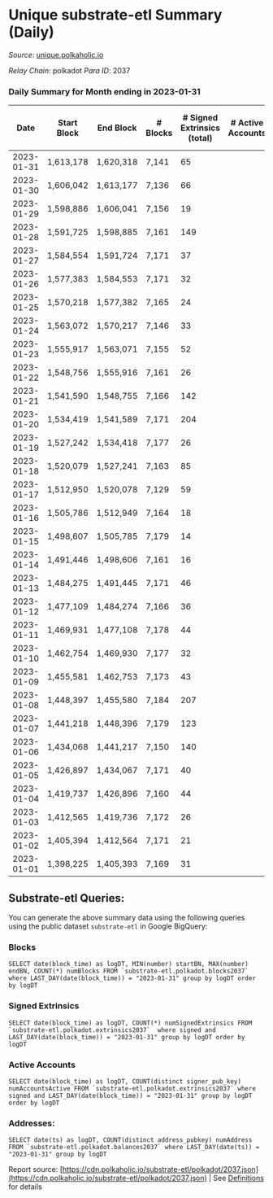 # Unique substrate-etl Summary (Daily)

_Source_: [unique.polkaholic.io](https://unique.polkaholic.io)

*Relay Chain*: polkadot
*Para ID*: 2037



### Daily Summary for Month ending in 2023-01-31


| Date | Start Block | End Block | # Blocks | # Signed Extrinsics (total) | # Active Accounts | # Passive | # New | # Addresses with Balances | # Events | # Transfers | # XCM Transfers In | # XCM Transfers Out |
| ---- | ----------- | --------- | -------- | --------------------------- | ----------------- | --------- | ----- | ------------------------- | -------- | ----------- | ------------------ | ------------------- |
| 2023-01-31 | 1,613,178 | 1,620,318 | 7,141  | 65 |  |  |  | 16,134 | 15,471 | 45  |   |   |
| 2023-01-30 | 1,606,042 | 1,613,177 | 7,136  | 66 |  |  |  | 16,130 | 15,494 | 41  |   |   |
| 2023-01-29 | 1,598,886 | 1,606,041 | 7,156  | 19 |  |  |  | 16,119 | 15,267 | 7  |   |   |
| 2023-01-28 | 1,591,725 | 1,598,885 | 7,161  | 149 |  |  |  | 16,118 | 16,078 | 73  |   |   |
| 2023-01-27 | 1,584,554 | 1,591,724 | 7,171  | 37 |  |  |  | 16,114 | 15,398 | 21  |   |   |
| 2023-01-26 | 1,577,383 | 1,584,553 | 7,171  | 32 |  |  |  | 16,113 | 15,375 | 19  |   |   |
| 2023-01-25 | 1,570,218 | 1,577,382 | 7,165  | 24 |  |  |  | 16,108 | 15,330 | 16  |   |   |
| 2023-01-24 | 1,563,072 | 1,570,217 | 7,146  | 33 |  |  |  | 16,104 | 15,322 | 23  |   |   |
| 2023-01-23 | 1,555,917 | 1,563,071 | 7,155  | 52 |  |  |  | 16,101 | 15,449 | 30  |   | 1  |
| 2023-01-22 | 1,548,756 | 1,555,916 | 7,161  | 26 |  |  |  | 16,092 | 15,316 | 16  |   |   |
| 2023-01-21 | 1,541,590 | 1,548,755 | 7,166  | 142 |  |  |  | 16,089 | 15,910 | 128  |   |   |
| 2023-01-20 | 1,534,419 | 1,541,589 | 7,171  | 204 |  |  |  | 16,085 | 16,226 | 193  |   |   |
| 2023-01-19 | 1,527,242 | 1,534,418 | 7,177  | 26 |  |  |  | 16,084 | 15,349 | 18  |   |   |
| 2023-01-18 | 1,520,079 | 1,527,241 | 7,163  | 85 |  |  |  | 16,082 | 15,616 | 53  |   |   |
| 2023-01-17 | 1,512,950 | 1,520,078 | 7,129  | 59 |  |  |  | 16,081 | 15,412 | 41  |   |   |
| 2023-01-16 | 1,505,786 | 1,512,949 | 7,164  | 18 |  |  |  | 16,080 | 15,282 | 14  |   |   |
| 2023-01-15 | 1,498,607 | 1,505,785 | 7,179  | 14 |  |  |  | 16,077 | 15,291 | 5  |   |   |
| 2023-01-14 | 1,491,446 | 1,498,606 | 7,161  | 16 |  |  |  | 16,076 | 15,266 | 9  |   |   |
| 2023-01-13 | 1,484,275 | 1,491,445 | 7,171  | 46 |  |  |  | 16,075 | 15,464 | 27  |   |   |
| 2023-01-12 | 1,477,109 | 1,484,274 | 7,166  | 36 |  |  |  | 16,066 | 15,376 | 19  |   |   |
| 2023-01-11 | 1,469,931 | 1,477,108 | 7,178  | 44 |  |  |  | 16,063 | 15,441 | 26  |   |   |
| 2023-01-10 | 1,462,754 | 1,469,930 | 7,177  | 32 |  |  |  | 16,061 | 15,378 | 21  |   |   |
| 2023-01-09 | 1,455,581 | 1,462,753 | 7,173  | 43 |  |  |  | 16,059 | 15,426 | 33  |   |   |
| 2023-01-08 | 1,448,397 | 1,455,580 | 7,184  | 207 |  |  |  | 16,057 | 16,276 | 188  |   |   |
| 2023-01-07 | 1,441,218 | 1,448,396 | 7,179  | 123 |  |  |  | 16,053 | 15,858 | 106  |   |   |
| 2023-01-06 | 1,434,068 | 1,441,217 | 7,150  | 140 |  |  |  | 16,041 | 16,027 | 116  |   |   |
| 2023-01-05 | 1,426,897 | 1,434,067 | 7,171  | 40 |  |  |  | 16,005 | 15,412 | 27  |   |   |
| 2023-01-04 | 1,419,737 | 1,426,896 | 7,160  | 44 |  |  |  | 16,000 | 15,402 | 31  |   |   |
| 2023-01-03 | 1,412,565 | 1,419,736 | 7,172  | 26 |  |  |  | 15,998 | 15,341 | 14  |   |   |
| 2023-01-02 | 1,405,394 | 1,412,564 | 7,171  | 21 |  |  |  | 15,995 | 15,310 | 17  |   |   |
| 2023-01-01 | 1,398,225 | 1,405,393 | 7,169  | 31 |  |  |  | 15,994 | 15,360 | 23  |   |   |

## Substrate-etl Queries:
You can generate the above summary data using the following queries using the public dataset `substrate-etl` in Google BigQuery:


### Blocks
```
SELECT date(block_time) as logDT, MIN(number) startBN, MAX(number) endBN, COUNT(*) numBlocks FROM `substrate-etl.polkadot.blocks2037`  where LAST_DAY(date(block_time)) = "2023-01-31" group by logDT order by logDT
```


### Signed Extrinsics
```
SELECT date(block_time) as logDT, COUNT(*) numSignedExtrinsics FROM `substrate-etl.polkadot.extrinsics2037`  where signed and LAST_DAY(date(block_time)) = "2023-01-31" group by logDT order by logDT
```


### Active Accounts
```
SELECT date(block_time) as logDT, COUNT(distinct signer_pub_key) numAccountsActive FROM `substrate-etl.polkadot.extrinsics2037` where signed and LAST_DAY(date(block_time)) = "2023-01-31" group by logDT order by logDT
```


### Addresses:
```
SELECT date(ts) as logDT, COUNT(distinct address_pubkey) numAddress FROM `substrate-etl.polkadot.balances2037` where LAST_DAY(date(ts)) = "2023-01-31" group by logDT
```



Report source: [https://cdn.polkaholic.io/substrate-etl/polkadot/2037.json](https://cdn.polkaholic.io/substrate-etl/polkadot/2037.json) | See [Definitions](/DEFINITIONS.md) for details
